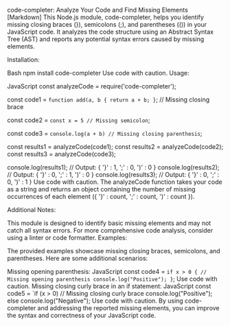 code-completer: Analyze Your Code and Find Missing Elements
[Markdown] This Node.js module, code-completer, helps you identify missing closing braces (}), semicolons (;), and parentheses (()) in your JavaScript code. It analyzes the code structure using an Abstract Syntax Tree (AST) and reports any potential syntax errors caused by missing elements.

Installation:

Bash
npm install code-completer
Use code with caution.
Usage:

JavaScript
const analyzeCode = require('code-completer');

const code1 = `function add(a, b {
  return a + b;
}`; // Missing closing brace

const code2 = `const x = 5
// Missing semicolon`;

const code3 = `console.log(a + b) // Missing closing parenthesis`;

const results1 = analyzeCode(code1);
const results2 = analyzeCode(code2);
const results3 = analyzeCode(code3);

console.log(results1); // Output: { '}' : 1, ';' : 0, ')' : 0 }
console.log(results2); // Output: { '}' : 0, ';' : 1, ')' : 0 }
console.log(results3); // Output: { '}' : 0, ';' : 0, ')' : 1 }
Use code with caution.
The analyzeCode function takes your code as a string and returns an object containing the number of missing occurrences of each element ({ '}' : count, ';' : count, ')' : count }).

Additional Notes:

This module is designed to identify basic missing elements and may not catch all syntax errors.
For more comprehensive code analysis, consider using a linter or code formatter.
Examples:

The provided examples showcase missing closing braces, semicolons, and parentheses. Here are some additional scenarios:

Missing opening parenthesis:
JavaScript
const code4 = `if x > 0 { // Missing opening parenthesis
  console.log("Positive");
}`;
Use code with caution.
Missing closing curly brace in an if statement:
JavaScript
const code5 = `if (x > 0)  // Missing closing curly brace
  console.log("Positive");
else
  console.log("Negative");
Use code with caution.
By using code-completer and addressing the reported missing elements, you can improve the syntax and correctness of your JavaScript code.
